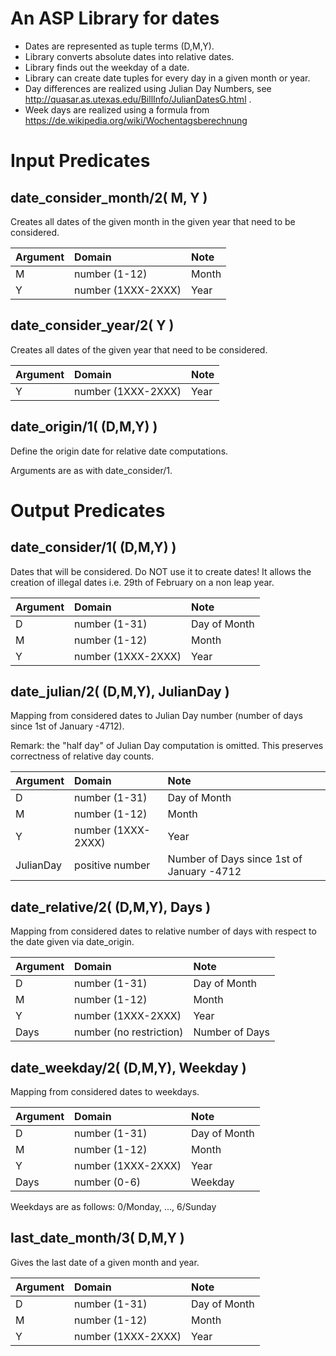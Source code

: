 
# An ASP Library for dates

* Dates are represented as tuple terms (D,M,Y).
* Library converts absolute dates into relative dates.
* Library finds out the weekday of a date.
* Library can create date tuples for every day in a given month or year.
* Day differences are realized using Julian Day Numbers, see http://quasar.as.utexas.edu/BillInfo/JulianDatesG.html .
* Week days are realized using a formula from https://de.wikipedia.org/wiki/Wochentagsberechnung



# Input Predicates

## date_consider_month/2( M, Y )

Creates all dates of the given month in the given year that need to be considered.

|Argument | Domain                     | Note          |
|:--------|:---------------------------|:--------------|
| M       | number (1-12)              | Month
| Y       | number (1XXX-2XXX)         | Year

## date_consider_year/2( Y )

Creates all dates of the given year that need to be considered.

|Argument | Domain                     | Note          |
|:--------|:---------------------------|:--------------|
| Y       | number (1XXX-2XXX)         | Year

## date_origin/1( (D,M,Y) )

Define the origin date for relative date computations.

Arguments are as with date_consider/1.

# Output Predicates

## date_consider/1( (D,M,Y) )

Dates that will be considered.
Do NOT use it to create dates! It allows the creation of illegal dates i.e. 29th of February on a non leap year.

|Argument | Domain                     | Note          |
|:--------|:---------------------------|:--------------|
| D       | number (1-31)              | Day of Month
| M       | number (1-12)              | Month
| Y       | number (1XXX-2XXX)         | Year

## date_julian/2( (D,M,Y), JulianDay )

Mapping from considered dates to Julian Day number (number of days since 1st of January -4712).

Remark: the "half day" of Julian Day computation is omitted. This preserves correctness of relative day counts.

|Argument   | Domain                     | Note          |
|:----------|:---------------------------|:--------------|
| D         | number (1-31)              | Day of Month
| M         | number (1-12)              | Month
| Y         | number (1XXX-2XXX)         | Year
| JulianDay | positive number            | Number of Days since 1st of January -4712

## date_relative/2( (D,M,Y), Days )

Mapping from considered dates to relative number of days with respect to the date given via date_origin.

|Argument | Domain                     | Note          | 
|:--------|:---------------------------|:--------------|
| D       | number (1-31)              | Day of Month
| M       | number (1-12)              | Month
| Y       | number (1XXX-2XXX)         | Year
| Days    | number (no restriction)    | Number of Days

## date_weekday/2( (D,M,Y), Weekday )

Mapping from considered dates to weekdays.

|Argument | Domain                     | Note          |
|:--------|:---------------------------|:--------------|
| D       | number (1-31)              | Day of Month
| M       | number (1-12)              | Month
| Y       | number (1XXX-2XXX)         | Year
| Days    | number (0-6)               | Weekday

Weekdays are as follows: 0/Monday, ..., 6/Sunday

## last_date_month/3( D,M,Y )

Gives the last date of a given month and year. 

|Argument | Domain                     | Note          |
|:--------|:---------------------------|:--------------|
| D       | number (1-31)              | Day of Month
| M       | number (1-12)              | Month
| Y       | number (1XXX-2XXX)         | Year



